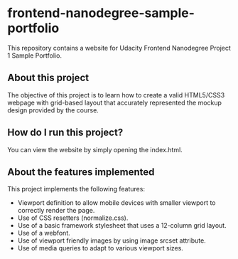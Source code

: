 # frontend-nanodegree-sample-portfolio
This repository contains a website for Udacity Frontend Nanodegree Project 1 Sample Portfolio.

## About this project
The objective of this project is to learn how to create a valid HTML5/CSS3 webpage with grid-based layout that accurately represented the mockup design provided by the course.

## How do I run this project?
You can view the website by simply opening the index.html.

## About the features implemented
This project implements the following features:
* Viewport definition to allow mobile devices with smaller viewport to correctly render the page.
* Use of CSS resetters (normalize.css).
* Use of a basic framework stylesheet that uses a 12-column grid layout.
* Use of a webfont.
* Use of viewport friendly images by using image srcset attribute.
* Use of media queries to adapt to various viewport sizes.

